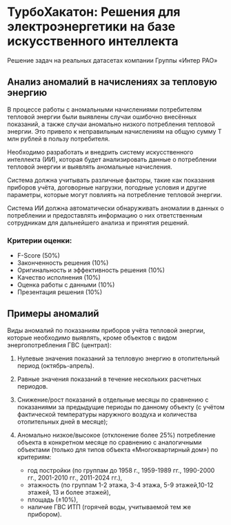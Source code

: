 # ТурбоХакатон: Решения для электроэнергетики на базе искусственного интеллекта
Решение задач на реальных датасетах компании Группы «Интер РАО»

## Анализ аномалий в начислениях за тепловую энергию

В процессе работы с аномальными начислениями потребителям тепловой энергии были выявлены случаи ошибочно внесённых показаний, а также случаи аномально низкого потребления тепловой энергии. Это привело к неправильным начислениям на общую сумму T млн рублей в пользу потребителя. 

Необходимо разработать и внедрить систему искусственного интеллекта (ИИ), которая будет анализировать данные о потреблении тепловой энергии и выявлять аномальные начисления. 

Система должна учитывать различные факторы, такие как показания приборов учёта, договорные нагрузки, погодные условия и другие параметры, которые могут повлиять на потребление тепловой энергии. 

Система ИИ должна автоматически обнаруживать аномалии в данных о потреблении и предоставлять информацию о них ответственным сотрудникам для дальнейшего анализа и принятия решений.

### Критерии оценки:

* F-Score (50%) 
* Законченность решения (10%) 
* Оригинальность и эффективность решения (10%) 
* Качество исполнения (10%) 
* Оценка работы с данными (10%) 
* Презентация решения (10%)


## Примеры аномалий

Виды аномалий по показаниям приборов учёта тепловой энергии, которые необходимо выявлять, кроме объектов с видом энергопотребления ГВС (централ):

1. Нулевые значения показаний за тепловую энергию в отопительный период (октябрь-апрель).

2. Равные значения показаний в течение нескольких расчетных периодов.

3. Снижение/рост показаний в отдельные месяцы по сравнению с показаниями за предыдущие периоды по данному объекту (с учётом фактической температуры наружного воздуха и количества отопительных дней в месяце);

4. Аномально низкое/высокое (отклонение более 25%) потребление объекта в конкретном месяце по сравнению с аналогичными объектами (только для типов объекта «Многоквартирный дом») по критериям:

    * год постройки (по группам до 1958 г., 1959-1989 гг., 1990-2000 гг., 2001-2010 гг., 2011-2024 гг.),
    * этажность (по группам 1-2 этажа, 3-4 этажа, 5-9 этажей,10-12 этажей, 13 и более этажей),
    * площадь (±10%),
    * наличие ГВС ИТП (горячей воды, учитываемой тем же прибором).